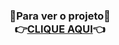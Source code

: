 <h1>
<h3 align="center">🔹Para ver o projeto🔹<br>👉<a href="https://eiibrunoferreira.github.io/Calculator-IMC/">CLIQUE AQUI</a>👈</h3>